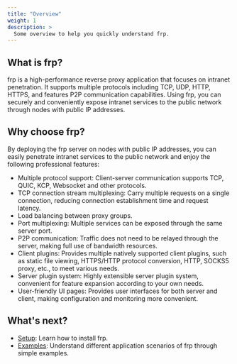 ```yaml
---
title: "Overview"
weight: 1
description: >
  Some overview to help you quickly understand frp.
---
```


## What is frp?

frp is a high-performance reverse proxy application that focuses on intranet penetration. It supports multiple protocols including TCP, UDP, HTTP, HTTPS, and features P2P communication capabilities. Using frp, you can securely and conveniently expose intranet services to the public network through nodes with public IP addresses.

## Why choose frp?

By deploying the frp server on nodes with public IP addresses, you can easily penetrate intranet services to the public network and enjoy the following professional features:

* Multiple protocol support: Client-server communication supports TCP, QUIC, KCP, Websocket and other protocols.
* TCP connection stream multiplexing: Carry multiple requests on a single connection, reducing connection establishment time and request latency.
* Load balancing between proxy groups.
* Port multiplexing: Multiple services can be exposed through the same server port.
* P2P communication: Traffic does not need to be relayed through the server, making full use of bandwidth resources.
* Client plugins: Provides multiple natively supported client plugins, such as static file viewing, HTTPS/HTTP protocol conversion, HTTP, SOCKS5 proxy, etc., to meet various needs.
* Server plugin system: Highly extensible server plugin system, convenient for feature expansion according to your own needs.
* User-friendly UI pages: Provides user interfaces for both server and client, making configuration and monitoring more convenient.

## What's next?

* [Setup](../setup/): Learn how to install frp.
* [Examples](../examples/): Understand different application scenarios of frp through simple examples.
